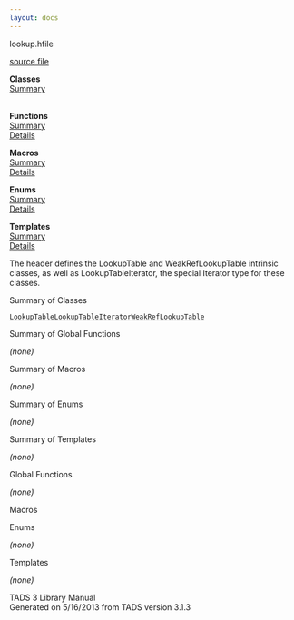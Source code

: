 ```yaml
---
layout: docs
---
```

<span class="title">lookup.h</span><span class="type">file</span>

[source file](../source/lookup.h.html)

**Classes**  
[Summary](#_ClassSummary_)  
 

**Functions**  
[Summary](#_FunctionSummary_)  
[Details](#_Functions_)

**Macros**  
[Summary](#_MacroSummary_)  
[Details](#_Macros_)

**Enums**  
[Summary](#_EnumSummary_)  
[Details](#_Enums_)

**Templates**  
[Summary](#_TemplateSummary_)  
[Details](#_Templates_)



The header defines the LookupTable and WeakRefLookupTable intrinsic
classes, as well as LookupTableIterator, the special Iterator type for
these classes.



<span id="_ClassSummary_"></span>



<span class="hdln">Summary of Classes</span>  



[`LookupTable`](../object/LookupTable.html)[`LookupTableIterator`](../object/LookupTableIterator.html)[`WeakRefLookupTable`](../object/WeakRefLookupTable.html)
<span id="FunctionSummary_"></span>



<span class="hdln">Summary of Global Functions</span>  



*(none)* <span id="_MacroSummary_"></span>



<span class="hdln">Summary of Macros</span>  



*(none)* <span id="_EnumSummary_"></span>



<span class="hdln">Summary of Enums</span>  



*(none)* <span id="_TemplateSummary_"></span>



<span class="hdln">Summary of Templates</span>  



*(none)* <span id="_Functions_"></span>



<span class="hdln">Global Functions</span>  



*(none)* <span id="_Macros_"></span>



<span class="hdln">Macros</span>  



<span id="_Enums_"></span>



<span class="hdln">Enums</span>  



*(none)* <span id="_Templates_"></span>



<span class="hdln">Templates</span>  



*(none)*



TADS 3 Library Manual  
Generated on 5/16/2013 from TADS version 3.1.3


